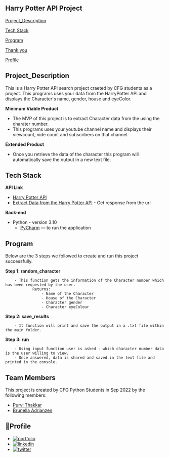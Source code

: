 ## **Harry Potter API Project**

[Project_Description](##Project_Description)

[Tech Stack](##Tech-Stack)

[Program](##Program)

[Thank you](##Thank-you)

[Profile](##Profile)

## **Project_Description**

This is a Harry Potter API search project craeted by CFG students as a project. This programs uses your data from the HarryPotter API and displays the Character's name, gender, house and eyeColor. 

**Minimum Viable Product**
 - The MVP of this project is to extract Character data from the using the charater number. 
 - This programs uses your youtube channel name and displays their viewcount, vide count and subscribers on that channel. 

**Extended Product** 
- Once you retrieve the data of the character this program will automatically save the output in a new text file.

## **Tech Stack**

**API Link**

- [Harry Potter API](http://hp-api.herokuapp.com/api/characters)
- [Extract Data from the Harry Potter API](http://hp-api.herokuapp.com/api/characters/students)
        - Get response from the url

**Back-end**

- Python - version 3.10
    - [PyCharm](https://www.jetbrains.com/pycharm/) — to run the application 


## **Program**

Below are the 3 steps we followed to create and run this project successfully. 

**Step 1: random_character**

        - This function gets the information of the Character number which has been requested by the user.
                Returns: 
                    - Name of the Character
                    - House of the Character
                    - Character gender
                    - Character eyeColour

**Step 2: save_results**

        - It function will print and save the output in a .txt file within the main folder. 

**Step 3: run**

        - Using input function user is asked - which character number data is the user willing to view.
        - Once answered, data is shared and saved in the text file and printed in the console. 
        

## **Team Members**

This project is created by CFG Python Students in Sep 2022 by the following members:

- [Purvi Thakkar](https://www.linkedin.com/in/thakkarpurvilondon)
- [Brunella Adrianzen](https://github.com/brunella-adrianzen)


## 🔗**Profile**

 - [![portfolio](https://img.shields.io/badge/my_portfolio-000?style=for-the-badge&logo=ko-fi&logoColor=white)](https://github.com/ThakkarPurvi)
 - [![linkedin](https://img.shields.io/badge/linkedin-0A66C2?style=for-the-badge&logo=linkedin&logoColor=white)](https://www.linkedin.com/in/thakkarpurvilondon/)
 - [![twitter](https://img.shields.io/badge/twitter-1DA1F2?style=for-the-badge&logo=twitter&logoColor=white)](https://twitter.com/purvi41)
